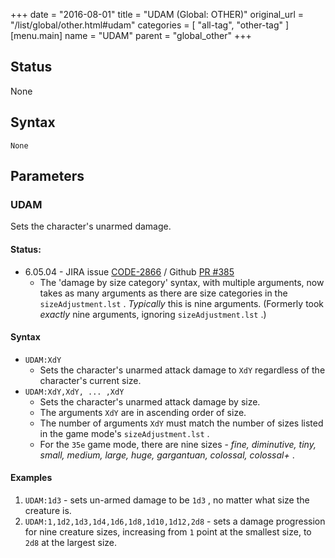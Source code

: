 +++
date = "2016-08-01"
title = "UDAM (Global: OTHER)"
original_url = "/list/global/other.html#udam"
categories = [ "all-tag", "other-tag" ]
[menu.main]
    name = "UDAM"
    parent = "global_other"
+++

## Status

None

## Syntax

`None`

## Parameters




<span id="udam"></span>

### UDAM

Sets the character's unarmed damage.

#### Status:

-   6.05.04 - JIRA issue
    [CODE-2866](http://jira.pcgen.org/browse/CODE-2866) / Github [PR
    \#385](https://github.com/PCGen/pcgen/pull/385)
    -   The 'damage by size category' syntax, with multiple arguments,
        now takes as many arguments as there are size categories in the
        `sizeAdjustment.lst` . *Typically* this is nine arguments.
        (Formerly took *exactly* nine arguments, ignoring
        `sizeAdjustment.lst` .)

#### Syntax

-   `UDAM:XdY`
    -   Sets the character's unarmed attack damage to `XdY` regardless
        of the character's current size.
-   `UDAM:XdY,XdY, ... ,XdY`
    -   Sets the character's unarmed attack damage by size.
    -   The arguments `XdY` are in ascending order of size.
    -   The number of arguments `XdY` must match the number of sizes
        listed in the game mode's `sizeAdjustment.lst` .
    -   For the `35e` game mode, there are nine sizes - *fine,
        diminutive, tiny, small, medium, large, huge, gargantuan,
        colossal, colossal+* .

#### Examples

1.  `UDAM:1d3` - sets un-armed damage to be `1d3` , no matter what size
    the creature is.
2.  `UDAM:1,1d2,1d3,1d4,1d6,1d8,1d10,1d12,2d8` - sets a damage
    progression for nine creature sizes, increasing from `1` point at
    the smallest size, to `2d8` at the largest size.


